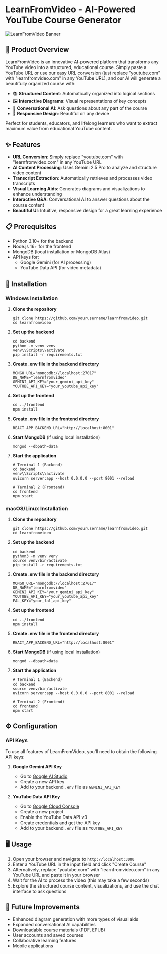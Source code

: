 # LearnFromVideo - AI-Powered YouTube Course Generator

![LearnFromVideo Banner](https://img.youtube.com/vi/dQw4w9WgXcQ/maxresdefault.jpg)

## 🚀 Product Overview

LearnFromVideo is an innovative AI-powered platform that transforms any YouTube video into a structured, educational course. Simply paste a YouTube URL or use our easy URL conversion (just replace "youtube.com" with "learnfromvideo.com" in any YouTube URL), and our AI will generate a beautifully organized course with:

- 📚 **Structured Content**: Automatically organized into logical sections
- 🖼️ **Interactive Diagrams**: Visual representations of key concepts
- 💬 **Conversational AI**: Ask questions about any part of the course
- 📱 **Responsive Design**: Beautiful on any device

Perfect for students, educators, and lifelong learners who want to extract maximum value from educational YouTube content.

## ✨ Features

- **URL Conversion**: Simply replace "youtube.com" with "learnfromvideo.com" in any YouTube URL
- **AI Content Processing**: Uses Gemini 2.5 Pro to analyze and structure video content
- **Transcript Extraction**: Automatically retrieves and processes video transcripts
- **Visual Learning Aids**: Generates diagrams and visualizations to enhance understanding
- **Interactive Q&A**: Conversational AI to answer questions about the course content
- **Beautiful UI**: Intuitive, responsive design for a great learning experience

## 📋 Prerequisites

- Python 3.10+ for the backend
- Node.js 16+ for the frontend
- MongoDB (local installation or MongoDB Atlas)
- API keys for:
  - Google Gemini (for AI processing)
  - YouTube Data API (for video metadata)

## 🔧 Installation

### Windows Installation

1. **Clone the repository**
   ```
   git clone https://github.com/yourusername/learnfromvideo.git
   cd learnfromvideo
   ```

2. **Set up the backend**
   ```
   cd backend
   python -m venv venv
   venv\\Scripts\\activate
   pip install -r requirements.txt
   ```

3. **Create .env file in the backend directory**
   ```
   MONGO_URL="mongodb://localhost:27017"
   DB_NAME="learnfromvideo"
   GEMINI_API_KEY="your_gemini_api_key"
   YOUTUBE_API_KEY="your_youtube_api_key"
   ```

4. **Set up the frontend**
   ```
   cd ../frontend
   npm install
   ```

5. **Create .env file in the frontend directory**
   ```
   REACT_APP_BACKEND_URL="http://localhost:8001"
   ```

6. **Start MongoDB** (if using local installation)
   ```
   mongod --dbpath=data
   ```

7. **Start the application**
   ```
   # Terminal 1 (Backend)
   cd backend
   venv\\Scripts\\activate
   uvicorn server:app --host 0.0.0.0 --port 8001 --reload

   # Terminal 2 (Frontend)
   cd frontend
   npm start
   ```

### macOS/Linux Installation

1. **Clone the repository**
   ```
   git clone https://github.com/yourusername/learnfromvideo.git
   cd learnfromvideo
   ```

2. **Set up the backend**
   ```
   cd backend
   python3 -m venv venv
   source venv/bin/activate
   pip install -r requirements.txt
   ```

3. **Create .env file in the backend directory**
   ```
   MONGO_URL="mongodb://localhost:27017"
   DB_NAME="learnfromvideo"
   GEMINI_API_KEY="your_gemini_api_key"
   YOUTUBE_API_KEY="your_youtube_api_key"
   FAL_KEY="your_fal_api_key"
   ```

4. **Set up the frontend**
   ```
   cd ../frontend
   npm install
   ```

5. **Create .env file in the frontend directory**
   ```
   REACT_APP_BACKEND_URL="http://localhost:8001"
   ```

6. **Start MongoDB** (if using local installation)
   ```
   mongod --dbpath=data
   ```

7. **Start the application**
   ```
   # Terminal 1 (Backend)
   cd backend
   source venv/bin/activate
   uvicorn server:app --host 0.0.0.0 --port 8001 --reload

   # Terminal 2 (Frontend)
   cd frontend
   npm start
   ```

## ⚙️ Configuration

### API Keys

To use all features of LearnFromVideo, you'll need to obtain the following API keys:

1. **Google Gemini API Key**
   - Go to [Google AI Studio](https://aistudio.google.com/app/apikey)
   - Create a new API key
   - Add to your backend `.env` file as `GEMINI_API_KEY`

2. **YouTube Data API Key**
   - Go to [Google Cloud Console](https://console.cloud.google.com/)
   - Create a new project
   - Enable the YouTube Data API v3
   - Create credentials and get the API key
   - Add to your backend `.env` file as `YOUTUBE_API_KEY`


## 🖥️ Usage

1. Open your browser and navigate to `http://localhost:3000`
2. Enter a YouTube URL in the input field and click "Create Course"
3. Alternatively, replace "youtube.com" with "learnfromvideo.com" in any YouTube URL and paste it in your browser
4. Wait for the AI to process the video (this may take a few seconds)
5. Explore the structured course content, visualizations, and use the chat interface to ask questions

## 🔮 Future Improvements

- Enhanced diagram generation with more types of visual aids
- Expanded conversational AI capabilities
- Downloadable course materials (PDF, EPUB)
- User accounts and saved courses
- Collaborative learning features
- Mobile applications

